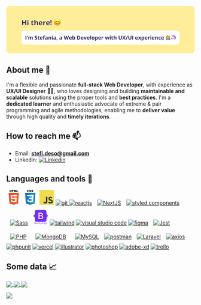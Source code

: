 <!--
**stef-ania/stef-ania** is a ✨ _special_ ✨ repository because its `README.md` (this file) appears on your GitHub profile.

Here are some ideas to get you started:

- 🔭 I’m currently working on ...
- 🌱 I’m currently learning ...
- 👯 I’m looking to collaborate on ...
- 🤔 I’m looking for help with ...
- 💬 Ask me about ...
- 📫 How to reach me: ...
- 😄 Pronouns: ...
- ⚡ Fun fact: ...
- https://github.com/stef-ania/stef-ania/blob/main/assets/github%20portada.png
-->

![Hi there! I'm Stefania, a Web Developer with UX/UI experience](https://github.com/stef-ania/stef-ania/blob/main/assets/github%20portada.png)

## About me 🦄

I'm a flexible and passionate **full-stack Web Developer**, with experience as **UX/UI Designer** 💅🏾, who loves designing and building **maintainable and scalable** solutions using the proper tools and **best practices**.
I'm a **dedicated learner** and enthusiastic advocate of extreme & pair programming and agile methodologies, enabling me to **deliver value** through high quality and **timely iterations**.

## How to reach me 📫

- Email: **stefi.deso@gmail.com**
- Linkedin: [![Linkedin](https://img.shields.io/badge/LinkedIn-0077B5?style=for-the-badge&logo=linkedin&logoColor=white)](https://www.linkedin.com/in/stefania-desogus/)

## Languages and tools 🧐

<p align="left">
<a href="https://www.w3.org/html/" target="_blank"><img src="https://raw.githubusercontent.com/devicons/devicon/master/icons/html5/html5-original-wordmark.svg" alt="html5" width="auto" height="40"/></a> 
<a href="https://www.w3schools.com/css/" target="_blank"><img src="https://raw.githubusercontent.com/devicons/devicon/master/icons/css3/css3-original-wordmark.svg" alt="css3" width="auto" height="40"/></a> 
<a href="https://developer.mozilla.org/en-US/docs/Web/JavaScript" target="_blank"><img src="https://raw.githubusercontent.com/devicons/devicon/master/icons/javascript/javascript-original.svg" alt="javascript" width="auto" height="40"/></a>
<a href="https://git-scm.com/" target="_blank" rel="noreferrer"> <img src="https://www.vectorlogo.zone/logos/git-scm/git-scm-icon.svg" alt="git" width="40" height="40"/> </a>
<a href="https://es.reactjs.org/" target="_blank"><img src="https://www.vectorlogo.zone/logos/reactjs/reactjs-icon.svg" alt="reactjs" width="auto" height="40"/></a> 
<a href="https://nextjs.org/" target="_blank"><img style="margin: 10px" src="https://profilinator.rishav.dev/skills-assets/nextjs.png" alt="NextJS" height="50" /></a> 
<a href="https://styled-components.com/" target="_blank"><img src="https://user-images.githubusercontent.com/73828751/196031378-39079b3e-cffa-4f95-a1cf-bfc3fac0051c.png" alt="styled components" width="auto" height="40"/></a>
<a href="https://sass-lang.com/" target="_blank"><img style="margin: 10px" src="https://profilinator.rishav.dev/skills-assets/sass-original.svg" alt="Sass" height="50" /></a> 
<a href="https://getbootstrap.com" target="_blank"><img src="https://raw.githubusercontent.com/devicons/devicon/master/icons/bootstrap/bootstrap-plain-wordmark.svg" alt="bootstrap" width="auto" height="40"/></a> 
<a href="https://tailwindcss.com/" target="_blank"><img src="https://www.vectorlogo.zone/logos/tailwindcss/tailwindcss-icon.svg" alt="tailwind" width="auto" height="40"/></a> 
<a href="https://code.visualstudio.com/" target="_blank"><img src="https://user-images.githubusercontent.com/73828751/196031035-6a63c8a8-e561-4654-b699-93d82f23d58f.png" alt="visual studio code" width="auto" height="40"/></a> 
<a href="https://www.figma.com/" target="_blank"><img src="https://www.vectorlogo.zone/logos/figma/figma-icon.svg" alt="figma" width="auto" height="40"/></a>
<a href="https://www.jestjs.io/" target="_blank"><img style="margin: 10px" src="https://profilinator.rishav.dev/skills-assets/jest.svg" alt="Jest" height="50" /></a> 
<a href="https://www.php.net/" target="_blank"><img style="margin: 10px" src="https://profilinator.rishav.dev/skills-assets/php-original.svg" alt="PHP" height="50" /></a>  
<a href="https://www.mongodb.com/" target="_blank"><img style="margin: 10px" src="https://profilinator.rishav.dev/skills-assets/mongodb-original-wordmark.svg" alt="MongoDB" height="50" /></a>
<a href="https://www.mysql.com/" target="_blank"><img style="margin: 10px" src="https://profilinator.rishav.dev/skills-assets/mysql-original-wordmark.svg" alt="MySQL" height="50" /></a> 
<a href="https://postman.com" target="_blank"><img src="https://www.vectorlogo.zone/logos/getpostman/getpostman-icon.svg" alt="postman" width="auto" height="40"/></a> 
<a href="https://laravel.com/" target="_blank"><img style="margin: 10px" src="https://profilinator.rishav.dev/skills-assets/laravel-plain-wordmark.svg" alt="Laravel" height="50" /></a>  
<a href="https://axios-http.com/es/docs/intro" target="_blank"><img src="https://user-images.githubusercontent.com/73828751/196030863-d28d99a9-ce4e-440a-8f59-5fab5299e1df.png" alt="axios" width="auto" height="20"/></a>
<a href="https://phpunit.de/" target="_blank"><img src="https://user-images.githubusercontent.com/73828751/196030806-4a640ee5-1ec0-4557-b3aa-fd40ee3f91cc.png" alt="phpunit" width="auto" height="20"/></a>
<a href="https://vercel.com/" target="_blank"><img src="https://github.com/MAlexGG/MAlexGG/assets/73828751/f1f33517-55b9-4a67-9ccb-3af016fa2e7c" alt="vercel" width="auto" height="15"/></a>
<a href="https://www.adobe.com/in/products/illustrator.html" target="_blank"><img src="https://www.vectorlogo.zone/logos/adobe_illustrator/adobe_illustrator-icon.svg" alt="illustrator" width="auto" height="40"/></a> 
<a href="https://www.photoshop.com/en" target="_blank"><img src="https://user-images.githubusercontent.com/73828751/196030474-31779225-44d8-4100-8978-4afeb83954d4.png" alt="photoshop" width="auto" height="40"/></a> 
<a href="https://www.adobe.com/es/products/xd.html" target="_blank"><img src="https://user-images.githubusercontent.com/73828751/196030543-a5901166-27c5-4199-aac7-941f9708ecd1.png" alt="adobe-xd" width="auto" height="40"/></a>
<a href="https://trello.com/es" target="_blank"><img src="https://www.vectorlogo.zone/logos/trello/trello-icon.svg" alt="trello" width="auto" height="40"/></a> 
</p>

## Some data 📈

<a href="https://github.com/stef-ania">
<img align="center" src="http://github-profile-summary-cards.vercel.app/api/cards/profile-details?username=stef-ania&theme=dracula" height="180em" />
<img align="center" src="http://github-profile-summary-cards.vercel.app/api/cards/stats?username=stef-ania&theme=dracula" height="180em"/>
<img align="center" src="http://github-profile-summary-cards.vercel.app/api/cards/repos-per-language?username=stef-ania&theme=dracula" height="180em"/>
</div>

![](https://media.giphy.com/media/OPYnG3Xf8zLag/giphy.gif)
